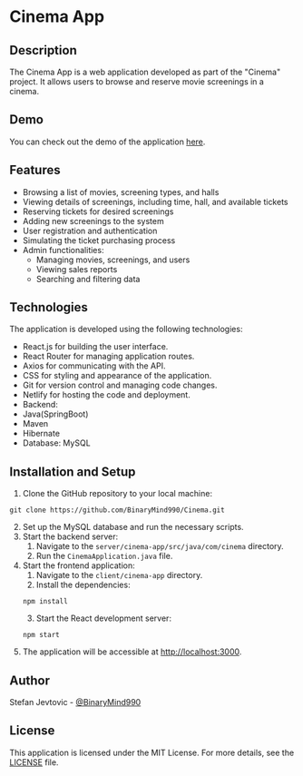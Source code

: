 <h1>Cinema App</h1>

<h2>Description</h2>

<p>
	The Cinema App is a web application developed as part of the "Cinema"
	project. It allows users to browse and reserve movie screenings in a cinema.
</p>

<h2>Demo</h2>

<p>
  You can check out the demo of the application <a href="https://formula1-championship.netlify.app/" target='_blank'>here</a>.
</p>

<h2>Features</h2>

<ul>
	<li>Browsing a list of movies, screening types, and halls</li>
	<li>
		Viewing details of screenings, including time, hall, and available tickets
	</li>
	<li>Reserving tickets for desired screenings</li>
	<li>Adding new screenings to the system</li>
	<li>User registration and authentication</li>
	<li>Simulating the ticket purchasing process</li>
	<li>
		Admin functionalities:
		<ul>
			<li>Managing movies, screenings, and users</li>
			<li>Viewing sales reports</li>
			<li>Searching and filtering data</li>
		</ul>
	</li>
</ul>

<h2>Technologies</h2>

<p>The application is developed using the following technologies:</p>

<ul>
  <li>React.js for building the user interface.</li>
  <li>React Router for managing application routes.</li>
  <li>Axios for communicating with the API.</li>
  <li>CSS for styling and appearance of the application.</li>
  <li>Git for version control and managing code changes.</li>
  <li>Netlify for hosting the code and deployment.</li>
	<li>Backend: </li>
  <li>Java(SpringBoot)</li>
	<li>Maven</li>
	<li>Hibernate</li>
	<li>Database: MySQL</li>
</ul>

<h2>Installation and Setup</h2>

<ol>
	<li>Clone the GitHub repository to your local machine:</li>
</ol>
<pre><code>git clone https://github.com/BinaryMind990/Cinema.git</code></pre>

<ol start="2">
	<li>Set up the MySQL database and run the necessary scripts.</li>
	<li>
		Start the backend server:
		<ol>
			<li>Navigate to the <code>server/cinema-app/src/java/com/cinema</code> directory.</li>
			<li>Run the <code>CinemaApplication.java</code> file.</li>
		</ol>
	</li>
	<li>
		Start the frontend application:
		<ol>
			<li>Navigate to the <code>client/cinema-app</code> directory.</li>
			<li>Install the dependencies:</li>
		</ol>
		<pre><code>npm install</code></pre>
		<ol start="3">
			<li>Start the React development server:</li>
		</ol>
		<pre><code>npm start</code></pre>
	</li>
	<li>
		The application will be accessible at
		<a href="http://localhost:3000" target="_blank">http://localhost:3000</a>.
	</li>
</ol>

<h2>Author</h2>

<p>
  Stefan Jevtovic - <a href="https://github.com/BinaryMind990">@BinaryMind990</a>
</p>

<h2>License</h2>

<p>
	This application is licensed under the MIT License. For more details, see the
	<a href="LICENSE">LICENSE</a> file.
</p>
